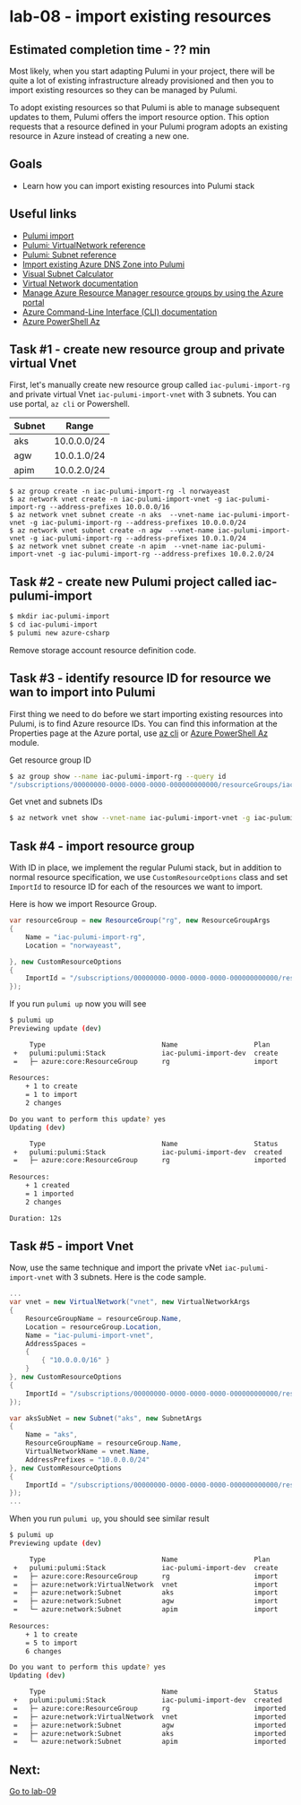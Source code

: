# lab-08 - import existing resources

## Estimated completion time - ?? min

Most likely, when you start adapting Pulumi in your project, there will be quite a lot of existing infrastructure already provisioned and then you to import existing resources so they can be managed by Pulumi.

To adopt existing resources so that Pulumi is able to manage subsequent updates to them, Pulumi offers the import resource option. This option requests that a resource defined in your Pulumi program adopts an existing resource in Azure instead of creating a new one.

## Goals

* Learn how you can import existing resources into Pulumi stack

## Useful links

* [Pulumi import](https://www.pulumi.com/docs/intro/concepts/programming-model/#import)
* [Pulumi: VirtualNetwork reference](https://www.pulumi.com/docs/reference/pkg/azure/network/virtualnetwork/)
* [Pulumi: Subnet reference](https://www.pulumi.com/docs/reference/pkg/azure/network/subnet/)
* [Import existing Azure DNS Zone into Pulumi](https://borzenin.com/import-dns-zone-into-pulumi/)
* [Visual Subnet Calculator](http://www.davidc.net/sites/default/subnets/subnets.html)
* [Virtual Network documentation](https://docs.microsoft.com/en-us/azure/virtual-network/?WT.mc_id=AZ-MVP-5003837)
* [Manage Azure Resource Manager resource groups by using the Azure portal](https://docs.microsoft.com/en-us/azure/azure-resource-manager/management/manage-resource-groups-portal?WT.mc_id=AZ-MVP-5003837)
* [Azure Command-Line Interface (CLI) documentation](https://docs.microsoft.com/en-us/cli/azure/?view=azure-cli-latest&WT.mc_id=AZ-MVP-5003837)
* [Azure PowerShell Az](https://docs.microsoft.com/en-us/powershell/azure/new-azureps-module-az?view=azps-4.6.1&WT.mc_id=AZ-MVP-5003837)

## Task #1 - create new resource group and private virtual Vnet

First, let's manually create new resource group called `iac-pulumi-import-rg` and private virtual Vnet `iac-pulumi-import-vnet` with 3 subnets. You can use portal, `az cli` or Powershell.

Subnet | Range
----|----
aks|10.0.0.0/24
agw|10.0.1.0/24
apim|10.0.2.0/24

```
$ az group create -n iac-pulumi-import-rg -l norwayeast
$ az network vnet create -n iac-pulumi-import-vnet -g iac-pulumi-import-rg --address-prefixes 10.0.0.0/16
$ az network vnet subnet create -n aks  --vnet-name iac-pulumi-import-vnet -g iac-pulumi-import-rg --address-prefixes 10.0.0.0/24
$ az network vnet subnet create -n agw  --vnet-name iac-pulumi-import-vnet -g iac-pulumi-import-rg --address-prefixes 10.0.1.0/24
$ az network vnet subnet create -n apim  --vnet-name iac-pulumi-import-vnet -g iac-pulumi-import-rg --address-prefixes 10.0.2.0/24
```

## Task #2 - create new Pulumi project called iac-pulumi-import

```bash
$ mkdir iac-pulumi-import
$ cd iac-pulumi-import
$ pulumi new azure-csharp
```

Remove storage account resource definition code.

## Task #3 - identify resource ID for resource we wan to import into Pulumi

First thing we need to do before we start importing existing resources into Pulumi, is to find Azure resource IDs. You can find this information at the Properties page at the Azure portal, use [az cli](https://docs.microsoft.com/en-us/cli/azure/?view=azure-cli-latest&WT.mc_id=AZ-MVP-5003837) or [Azure PowerShell Az](https://docs.microsoft.com/en-us/powershell/azure/new-azureps-module-az?view=azps-4.6.1&WT.mc_id=AZ-MVP-5003837) module.

Get resource group ID

```bash
$ az group show --name iac-pulumi-import-rg --query id
"/subscriptions/00000000-0000-0000-0000-000000000000/resourceGroups/iac-pulumi-import-rg"
```

Get vnet and subnets IDs

```bash
$ az network vnet show --vnet-name iac-pulumi-import-vnet -g iac-pulumi-import-rg
```

## Task #4 - import resource group

With ID in place, we implement the regular Pulumi stack, but in addition to normal resource specification, we use `CustomResourceOptions` class and set `ImportId` to resource ID for each of the resources we want to import.

Here is how we import Resource Group.

```c#
var resourceGroup = new ResourceGroup("rg", new ResourceGroupArgs
{
    Name = "iac-pulumi-import-rg",
    Location = "norwayeast",

}, new CustomResourceOptions
{
    ImportId = "/subscriptions/00000000-0000-0000-0000-000000000000/resourceGroups/iac-pulumi-import-rg"
});
```

If you run `pulumi up` now you will see  

```bash
$ pulumi up
Previewing update (dev)

     Type                             Name                   Plan       
 +   pulumi:pulumi:Stack              iac-pulumi-import-dev  create     
 =   ├─ azure:core:ResourceGroup      rg                     import     
 
Resources:
    + 1 to create
    = 1 to import
    2 changes

Do you want to perform this update? yes
Updating (dev)

     Type                             Name                   Status       
 +   pulumi:pulumi:Stack              iac-pulumi-import-dev  created      
 =   ├─ azure:core:ResourceGroup      rg                     imported     
 
Resources:
    + 1 created
    = 1 imported
    2 changes

Duration: 12s
```

## Task #5 - import Vnet

Now, use the same technique and import the private vNet `iac-pulumi-import-vnet` with 3 subnets. Here is the code sample. 

```c#
...
var vnet = new VirtualNetwork("vnet", new VirtualNetworkArgs
{
    ResourceGroupName = resourceGroup.Name,
    Location = resourceGroup.Location,
    Name = "iac-pulumi-import-vnet",
    AddressSpaces = 
    {
        { "10.0.0.0/16" }
    }
}, new CustomResourceOptions
{
    ImportId = "/subscriptions/00000000-0000-0000-0000-000000000000/resourceGroups/iac-pulumi-import-rg/providers/Microsoft.Network/virtualNetworks/iac-pulumi-import-vnet"
});

var aksSubNet = new Subnet("aks", new SubnetArgs
{
    Name = "aks",
    ResourceGroupName = resourceGroup.Name,
    VirtualNetworkName = vnet.Name,
    AddressPrefixes = "10.0.0.0/24"
}, new CustomResourceOptions
{
    ImportId = "/subscriptions/00000000-0000-0000-0000-000000000000/resourceGroups/iac-pulumi-import-rg/providers/Microsoft.Network/virtualNetworks/iac-pulumi-import-vnet/subnets/aks"
});
...
```

When you run `pulumi up`, you should see similar result

```bash
$ pulumi up
Previewing update (dev)

     Type                             Name                   Plan       
 +   pulumi:pulumi:Stack              iac-pulumi-import-dev  create     
 =   ├─ azure:core:ResourceGroup      rg                     import     
 =   ├─ azure:network:VirtualNetwork  vnet                   import     
 =   ├─ azure:network:Subnet          aks                    import     
 =   ├─ azure:network:Subnet          agw                    import     
 =   └─ azure:network:Subnet          apim                   import     
 
Resources:
    + 1 to create
    = 5 to import
    6 changes

Do you want to perform this update? yes
Updating (dev)

     Type                             Name                   Status       
 +   pulumi:pulumi:Stack              iac-pulumi-import-dev  created      
 =   ├─ azure:core:ResourceGroup      rg                     imported     
 =   ├─ azure:network:VirtualNetwork  vnet                   imported     
 =   ├─ azure:network:Subnet          agw                    imported     
 =   ├─ azure:network:Subnet          aks                    imported     
 =   └─ azure:network:Subnet          apim                   imported     

```

## Next: 

[Go to lab-09](../lab-09/readme.md)